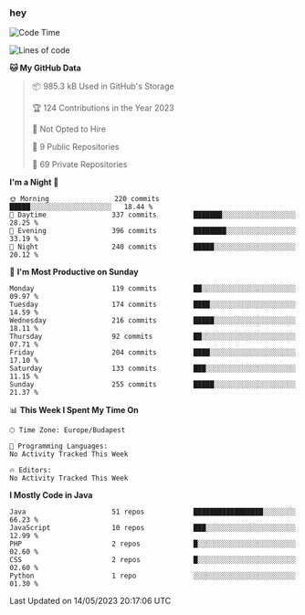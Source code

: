 ### hey

<!--START_SECTION:waka-->
![Code Time](http://img.shields.io/badge/Code%20Time-884%20hrs%2054%20mins-blue)

![Lines of code](https://img.shields.io/badge/From%20Hello%20World%20I%27ve%20Written-963.6%20thousand%20lines%20of%20code-blue)

**🐱 My GitHub Data** 

> 📦 985.3 kB Used in GitHub's Storage 
 > 
> 🏆 124 Contributions in the Year 2023
 > 
> 🚫 Not Opted to Hire
 > 
> 📜 9 Public Repositories 
 > 
> 🔑 69 Private Repositories 
 > 
**I'm a Night 🦉** 

```text
🌞 Morning                220 commits         █████░░░░░░░░░░░░░░░░░░░░   18.44 % 
🌆 Daytime                337 commits         ███████░░░░░░░░░░░░░░░░░░   28.25 % 
🌃 Evening                396 commits         ████████░░░░░░░░░░░░░░░░░   33.19 % 
🌙 Night                  240 commits         █████░░░░░░░░░░░░░░░░░░░░   20.12 % 
```
📅 **I'm Most Productive on Sunday** 

```text
Monday                   119 commits         ██░░░░░░░░░░░░░░░░░░░░░░░   09.97 % 
Tuesday                  174 commits         ████░░░░░░░░░░░░░░░░░░░░░   14.59 % 
Wednesday                216 commits         █████░░░░░░░░░░░░░░░░░░░░   18.11 % 
Thursday                 92 commits          ██░░░░░░░░░░░░░░░░░░░░░░░   07.71 % 
Friday                   204 commits         ████░░░░░░░░░░░░░░░░░░░░░   17.10 % 
Saturday                 133 commits         ███░░░░░░░░░░░░░░░░░░░░░░   11.15 % 
Sunday                   255 commits         █████░░░░░░░░░░░░░░░░░░░░   21.37 % 
```


📊 **This Week I Spent My Time On** 

```text
🕑︎ Time Zone: Europe/Budapest

💬 Programming Languages: 
No Activity Tracked This Week

🔥 Editors: 
No Activity Tracked This Week
```

**I Mostly Code in Java** 

```text
Java                     51 repos            █████████████████░░░░░░░░   66.23 % 
JavaScript               10 repos            ███░░░░░░░░░░░░░░░░░░░░░░   12.99 % 
PHP                      2 repos             █░░░░░░░░░░░░░░░░░░░░░░░░   02.60 % 
CSS                      2 repos             █░░░░░░░░░░░░░░░░░░░░░░░░   02.60 % 
Python                   1 repo              ░░░░░░░░░░░░░░░░░░░░░░░░░   01.30 % 
```




 Last Updated on 14/05/2023 20:17:06 UTC
<!--END_SECTION:waka-->
